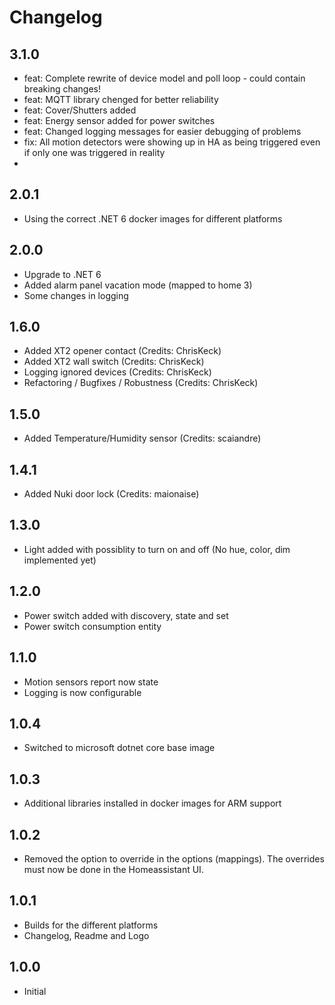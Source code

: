 # Changelog
## 3.1.0

- feat: Complete rewrite of device model and poll loop - could contain breaking changes!
- feat: MQTT library chenged for better reliability
- feat: Cover/Shutters added
- feat: Energy sensor added for power switches
- feat: Changed logging messages for easier debugging of problems
- fix: All motion detectors were showing up in HA as being triggered even if only one was triggered in reality
- 
## 2.0.1

 - Using the correct .NET 6 docker images for different platforms

## 2.0.0

 - Upgrade to .NET 6
 - Added alarm panel vacation mode (mapped to home 3)
 - Some changes in logging

## 1.6.0

- Added XT2 opener contact (Credits: ChrisKeck)
- Added XT2 wall switch (Credits: ChrisKeck)
- Logging ignored devices (Credits: ChrisKeck)
- Refactoring / Bugfixes / Robustness (Credits: ChrisKeck)

## 1.5.0

- Added Temperature/Humidity sensor (Credits: scaiandre)

## 1.4.1

- Added Nuki door lock (Credits: maionaise)

## 1.3.0

- Light added with possiblity to turn on and off (No hue, color, dim implemented yet)

## 1.2.0

- Power switch added with discovery, state and set
- Power switch consumption entity

## 1.1.0

- Motion sensors report now state
- Logging is now configurable

## 1.0.4

- Switched to microsoft dotnet core base image

## 1.0.3

- Additional libraries installed in docker images for ARM support

## 1.0.2

- Removed the option to override in the options (mappings). The overrides must now be done in the Homeassistant UI.

## 1.0.1

- Builds for the different platforms
- Changelog, Readme and Logo

## 1.0.0

- Initial
